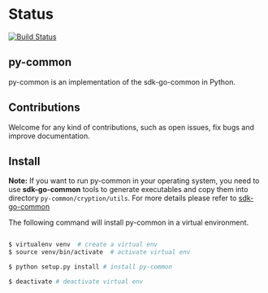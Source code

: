 # Status

[![Build Status](https://travis-ci.org/arxanchain/py-common.svg?branch=master)](https://travis-ci.org/arxanchain/py-common)

## py-common

py-common is an implementation of the sdk-go-common in Python.

## Contributions

Welcome for any kind of contributions, such as open issues, fix bugs and improve documentation.

## Install

**Note:** If you want to run py-common in your operating system, you need to use **sdk-go-common** tools to generate executables and copy them into directory `py-common/cryption/utils`. For more details please refer to [sdk-go-common](https://github.com/arxanchain/sdk-go-common/tree/master/crypto/tools/README.md)

The following command will install py-common in a virtual environment.

```sh

$ virtualenv venv  # create a virtual env
$ source venv/bin/activate  # activate virtual env

$ python setup.py install # install py-common

$ deactivate # deactivate virtual env
```

